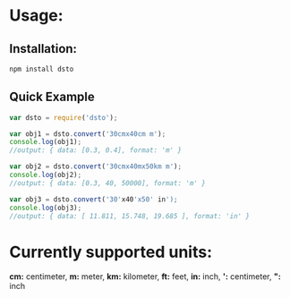 # Usage:

## Installation:

```bash
npm install dsto
```

## Quick Example

```javascript
var dsto = require('dsto');

var obj1 = dsto.convert('30cmx40cm m');
console.log(obj1);
//output: { data: [0.3, 0.4], format: 'm' }

var obj2 = dsto.convert('30cmx40mx50km m');
console.log(obj2);
//output: { data: [0.3, 40, 50000], format: 'm' }

var obj3 = dsto.convert('30'x40'x50' in');
console.log(obj3);
//output: { data: [ 11.811, 15.748, 19.685 ], format: 'in' }
```
# Currently supported units:

**cm:** centimeter, **m:** meter, **km:** kilometer, **ft:** feet, **in:** inch, **':** centimeter, **":** inch
